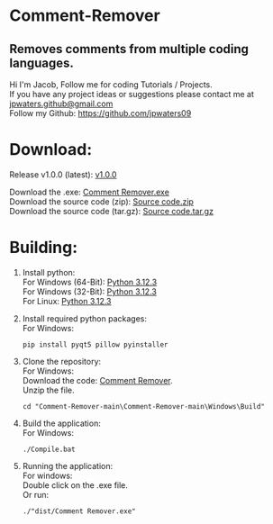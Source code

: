 # Comment-Remover
Removes comments from multiple coding languages.
---
Hi I'm Jacob,
Follow me for coding Tutorials / Projects.\
If you have any project ideas or suggestions please contact me at jpwaters.github@gmail.com \
Follow my Github: https://github.com/jpwaters09

# Download:

Release v1.0.0 (latest): [v1.0.0](https://github.com/Jpwaters09/Comment-Remover/releases/tag/v1.0.0)

Download the .exe: [Comment Remover.exe](https://github.com/Jpwaters09/Comment-Remover/releases/download/v1.0.0/Comment_Remover.exe) \
Download the source code (zip): [Source code.zip](https://github.com/Jpwaters09/Comment-Remover/archive/refs/tags/v1.0.0.zip) \
Download the source code (tar.gz): [Source code.tar.gz](https://github.com/Jpwaters09/Comment-Remover/archive/refs/tags/v1.0.0.tar.gz)

# Building:
1. Install python: \
   For Windows (64-Bit): [Python 3.12.3](https://www.python.org/ftp/python/3.12.3/python-3.12.3-amd64.exe) \
   For Windows (32-Bit): [Python 3.12.3](https://www.python.org/ftp/python/3.12.3/python-3.12.3.exe) \
   For Linux: [Python 3.12.3](https://www.python.org/ftp/python/3.12.3/Python-3.12.3.tgz)
   
2. Install required python packages: \
   For Windows:
   ```
   pip install pyqt5 pillow pyinstaller
   ```

4. Clone the repository: \
   For Windows: \
   Download the code: [Comment Remover](https://github.com/Jpwaters09/Comment-Remover/archive/refs/heads/main.zip). \
   Unzip the file. 
   ```batch
   cd "Comment-Remover-main\Comment-Remover-main\Windows\Build"
   ```

5. Build the application: \
   For Windows:
   ```batch
   ./Compile.bat
   ```

6. Running the application: \
   For windows: \
   Double click on the .exe file. \
   Or run:
   ```batch
   ./"dist/Comment Remover.exe"
   ```

